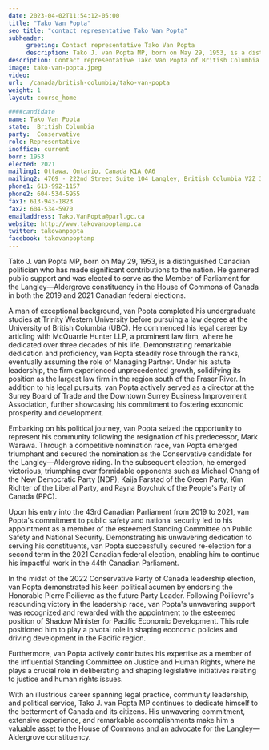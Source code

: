 ```yaml
---
date: 2023-04-02T11:54:12-05:00
title: "Tako Van Popta"
seo_title: "contact representative Tako Van Popta"
subheader:
     greeting: Contact representative Tako Van Popta
     description: Tako J. van Popta MP, born on May 29, 1953, is a distinguished Canadian politician who has made significant contributions to the nation. He garnered public support and was elected to serve as the Member of Parliament for the Langley—Aldergrove constituency in the House of Commons of Canada in both the 2019 and 2021 Canadian federal elections.
description: Contact representative Tako Van Popta of British Columbia. Contact information for Tako Van Popta includes email address, phone number, and mailing address.
image: tako-van-popta.jpeg
video:
url:  /canada/british-columbia/tako-van-popta
weight: 1
layout: course_home

####candidate
name: Tako Van Popta
state:	British Columbia
party:	Conservative
role: Representative
inoffice: current
born: 1953
elected: 2021
mailing1: Ottawa, Ontario, Canada K1A 0A6
mailing2: 4769 - 222nd Street Suite 104 Langley, British Columbia V2Z 3C1
phone1: 613-992-1157
phone2: 604-534-5955
fax1: 613-943-1823
fax2: 604-534-5970
emailaddress: Tako.VanPopta@parl.gc.ca
website: http://www.takovanpoptamp.ca
twitter: takovanpopta
facebook: takovanpoptamp
---
```


Tako J. van Popta MP, born on May 29, 1953, is a distinguished Canadian politician who has made significant contributions to the nation. He garnered public support and was elected to serve as the Member of Parliament for the Langley—Aldergrove constituency in the House of Commons of Canada in both the 2019 and 2021 Canadian federal elections.

A man of exceptional background, van Popta completed his undergraduate studies at Trinity Western University before pursuing a law degree at the University of British Columbia (UBC). He commenced his legal career by articling with McQuarrie Hunter LLP, a prominent law firm, where he dedicated over three decades of his life. Demonstrating remarkable dedication and proficiency, van Popta steadily rose through the ranks, eventually assuming the role of Managing Partner. Under his astute leadership, the firm experienced unprecedented growth, solidifying its position as the largest law firm in the region south of the Fraser River. In addition to his legal pursuits, van Popta actively served as a director at the Surrey Board of Trade and the Downtown Surrey Business Improvement Association, further showcasing his commitment to fostering economic prosperity and development.

Embarking on his political journey, van Popta seized the opportunity to represent his community following the resignation of his predecessor, Mark Warawa. Through a competitive nomination race, van Popta emerged triumphant and secured the nomination as the Conservative candidate for the Langley—Aldergrove riding. In the subsequent election, he emerged victorious, triumphing over formidable opponents such as Michael Chang of the New Democratic Party (NDP), Kaija Farstad of the Green Party, Kim Richter of the Liberal Party, and Rayna Boychuk of the People's Party of Canada (PPC).

Upon his entry into the 43rd Canadian Parliament from 2019 to 2021, van Popta's commitment to public safety and national security led to his appointment as a member of the esteemed Standing Committee on Public Safety and National Security. Demonstrating his unwavering dedication to serving his constituents, van Popta successfully secured re-election for a second term in the 2021 Canadian federal election, enabling him to continue his impactful work in the 44th Canadian Parliament.

In the midst of the 2022 Conservative Party of Canada leadership election, van Popta demonstrated his keen political acumen by endorsing the Honorable Pierre Poilievre as the future Party Leader. Following Poilievre's resounding victory in the leadership race, van Popta's unwavering support was recognized and rewarded with the appointment to the esteemed position of Shadow Minister for Pacific Economic Development. This role positioned him to play a pivotal role in shaping economic policies and driving development in the Pacific region.

Furthermore, van Popta actively contributes his expertise as a member of the influential Standing Committee on Justice and Human Rights, where he plays a crucial role in deliberating and shaping legislative initiatives relating to justice and human rights issues.

With an illustrious career spanning legal practice, community leadership, and political service, Tako J. van Popta MP continues to dedicate himself to the betterment of Canada and its citizens. His unwavering commitment, extensive experience, and remarkable accomplishments make him a valuable asset to the House of Commons and an advocate for the Langley—Aldergrove constituency.
